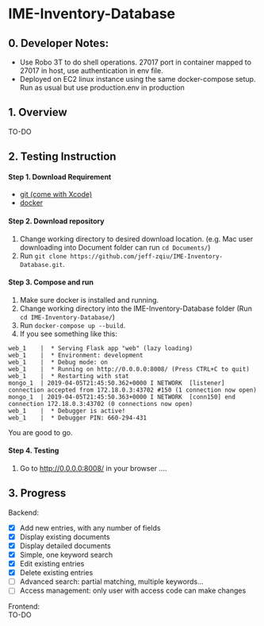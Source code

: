 # IME-Inventory-Database

## 0. Developer Notes:
* Use Robo 3T to do shell operations. 27017 port in container mapped to 27017 in host, use authentication in env file.   
* Deployed on EC2 linux instance using the same docker-compose setup. Run as usual but use production.env in production



## 1. Overview
TO-DO
## 2. Testing Instruction
 
#### Step 1. Download Requirement
* [git (come with Xcode)](https://developer.apple.com/xcode/)
* [docker](https://www.docker.com/products/docker-desktop)


#### Step 2. Download repository
1. Change working directory to desired download location. (e.g. Mac user downloading into Document folder can run ```cd Documents/```)  
2. Run ```git clone https://github.com/jeff-zqiu/IME-Inventory-Database.git```. 

#### Step 3. Compose and run
1. Make sure docker is installed and running.  
2. Change working directory into the IME-Inventory-Database folder (Run ```cd IME-Inventory-Database/```) 
3. Run ```docker-compose up --build```.  
4. If you see something like this:  
```
web_1    |  * Serving Flask app "web" (lazy loading)
web_1    |  * Environment: development
web_1    |  * Debug mode: on
web_1    |  * Running on http://0.0.0.0:8008/ (Press CTRL+C to quit)
web_1    |  * Restarting with stat
mongo_1  | 2019-04-05T21:45:50.362+0000 I NETWORK  [listener] connection accepted from 172.18.0.3:43702 #150 (1 connection now open)
mongo_1  | 2019-04-05T21:45:50.363+0000 I NETWORK  [conn150] end connection 172.18.0.3:43702 (0 connections now open)
web_1    |  * Debugger is active!
web_1    |  * Debugger PIN: 660-294-431
```
You are good to go.

#### Step 4. Testing
1. Go to http://0.0.0.0:8008/ in your browser
....


## 3. Progress
Backend:
- [x] Add new entries, with any number of fields
- [x] Display existing documents
- [x] Display detailed documents
- [x] Simple, one keyword search
- [x] Edit existing entries
- [x] Delete existing entries
- [ ] Advanced search: partial matching, multiple keywords...
- [ ] Access management: only user with access code can make changes

Frontend:  
TO-DO
